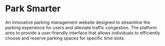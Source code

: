 # Park Smarter
An innovative parking management website designed to streamline the parking experience for users and alleviate traffic congestion. The platform aims to provide a user-friendly interface that allows individuals to efficiently choose and reserve parking spaces for specific time slots.

